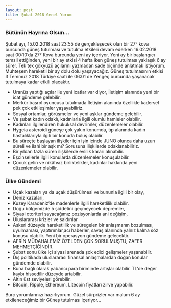 ```yaml
---
layout: post
title: Şubat 2018 Genel Yorum
---
```


### Bütünün Hayrına Olsun…
Şubat ayı, 15.02.2018 saat 23:55 de gerçekleşecek olan bir 27° kova burcunda güneş tutulması ve tutulma etkileri devam ederken 16.02.2018 saat 00:10’da 27° Kova burcunda yeni ay içeriyor. Yeni ay bir başlangıcı temsil ettiğinden, yeni bir ay etkisi 4 hafta iken güneş tutulması yaklaşık 6 ay sürer.
Tek tek gökyüzü açılarını yazmadan sade biçimde anlatmak istiyorum. Muhteşem hareketli bir ay dolu dolu yaşayacağız. Güneş tutulmasının etkisi 3 Temmuz 2018 Türkiye saati ile 06:01 de Yengeç burcunda yaşanacak tutulmaya kadar etkili olacaktır.

* Uranüs yaptığı açılar ile yeni icatlar var diyor, İletişim alanında yeni bir icat gündeme gelebilir.
* Merkür başrol oyuncusu tutulmada İletişim alanında özellikle kadersel pek çok etkileşimler yaşayabiliriz.
* Sosyal ortamlar, görüşmeler ve yeni aşklar gündeme gelebilir.
* Ve şubat kadın odaklı, kadınlarla ilgili olumlu hamleler olabilir.
* Kadınları ilgilendiren hukuksal devrimler, düzenlemeler olabilir.
* Hygeia asteroidi güneşe çok yakın konumda, tıp alanında kadın hastalıklarıyla ilgili bir konuda buluş olabilir.
* Bu süreçte başlayan ilişkiler için işin içinde JUNO olunca daha uzun süreli ve ilahi bir aşk mı? Sorusuna ilişkilerde odaklanabiliriz.
* Bir yıldan fazla süren ilişkilerde evlilik kararı alınabilir.
* Eşcinsellerle ilgili konularda düzenlemeler konuşulabilir.
* Çocuk gelin ve nikâhsız birliktelikler, kadınlar hakkında yeni düzenlemeler olabilir.

### Ülke Gündemi

* Uçak kazaları ya da uçak düşürülmesi ve bununla ilgili bir olay,
* Deniz kazaları,
* Kuzey Karadeniz’de madenlerle ilgili hareketlilik olabilir.
* Doğu bölgemizde 5 şiddetini geçmeyecek depremler,
* Siyasi otoriteri sayacağımız pozisyonlarda ani değişim,
* Uluslararası krizler ve saldırılar
* Askeri düzeyde hareketlilik ve süregelen bir anlaşmanın bozulması, uyulmaması, yaptırımlar,acı haberler, savaş alanında yalnız kalma söz konusu olabilir. Yeni bir operasyon gündeme gelecektir.
* AFRİN MÜDAHALEMİZ ÖZELDEN ÇOK SORULMUŞTU, ZAFER MEHMETÇİĞİNDİR.
* Şubat sonu ülke içi siyasi arenada şok edici gelişmeler yaşanabilir.
* Dış politikada uluslararası finansal anlaşmalardan doğan konular gündemde olabilir.
* Buna bağlı olarak yabancı para biriminde artışlar olabilir. TL’de değer kaybı hissedilir düzeyde artabilir.
* Altın üst seviyeleri görebilir.
* Bitcoin, Ripple, Ethereum, Litecoin fiyatları zirve yapabilir.

Burç yorumlarınızı hazırlıyorum. Güzel sürprizler var malum 6 ay etkileneceğimiz bir Güneş tutulması içeriyor...
